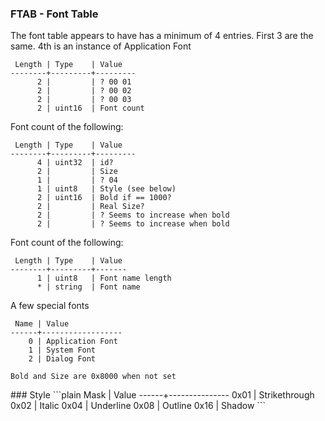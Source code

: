 ### FTAB - Font Table

The font table appears to have has a minimum of 4 entries. 
First 3 are the same. 4th is an instance of Application Font

```plain
 Length | Type    | Value
--------+---------+---------
      2 |         | ? 00 01
      2 |         | ? 00 02
      2 |         | ? 00 03
      2 | uint16  | Font count
```

Font count of the following:
```plain
 Length | Type    | Value
--------+---------+---------
      4 | uint32  | id?
      2 |         | Size
      1 |         | ? 04
      1 | uint8   | Style (see below)
      2 | uint16  | Bold if == 1000?
      2 |         | Real Size?
      2 |         | ? Seems to increase when bold
      2 |         | ? Seems to increase when bold
```

Font count of the following:
```plain
 Length | Type    | Value
--------+---------+-------
      1 | uint8   | Font name length
      * | string  | Font name
```

A few special fonts
```plain
 Name | Value
------+------------------
    0 | Application Font
    1 | System Font
    2 | Dialog Font

Bold and Size are 0x8000 when not set
```


<a id="wiki-Style" />
### Style
```plain
 Mask | Value
------+---------------
 0x01 | Strikethrough
 0x02 | Italic
 0x04 | Underline
 0x08 | Outline
 0x16 | Shadow
```
